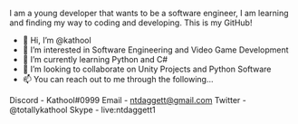 I am a young developer that wants to be a software engineer, I am learning and finding my way to coding and developing. This is my GitHub!

- 👋 Hi, I’m @kathool
- 👀 I’m interested in Software Engineering and Video Game Development
- 🌱 I’m currently learning Python and C#
- 💞️ I’m looking to collaborate on Unity Projects and Python Software
- 📫 You can reach out to me through the following...

Discord - Kathool#0999
Email - ntdaggett@gmail.com
Twitter - @totallykathool
Skype - live:ntdaggett1
